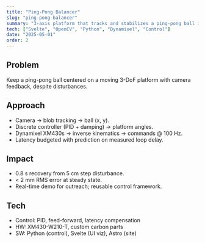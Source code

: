 ```yaml
---
title: "Ping-Pong Balancer"
slug: "ping-pong-balancer"
summary: "3-axis platform that tracks and stabilizes a ping-pong ball in real time."
tech: ["Svelte", "OpenCV", "Python", "Dynamixel", "Control"]
date: "2025-05-01"
order: 2
---
```


## Problem
Keep a ping-pong ball centered on a moving 3-DoF platform with camera feedback, despite disturbances.

## Approach
- Camera → blob tracking → ball (x, y).
- Discrete controller (PID + damping) → platform angles.
- Dynamixel XM430s → inverse kinematics → commands @ 100 Hz.
- Latency budgeted with prediction on measured loop delay.

## Impact
- 0.8 s recovery from 5 cm step disturbance.
- < 2 mm RMS error at steady state.
- Real-time demo for outreach; reusable control framework.

## Tech
- Control: PID, feed-forward, latency compensation
- HW: XM430-W210-T, custom carbon parts
- SW: Python (control), Svelte (UI viz), Astro (site)
